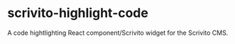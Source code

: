# scrivito-highlight-code
A code hightlighting React component/Scrivito widget for the Scrivito CMS.
